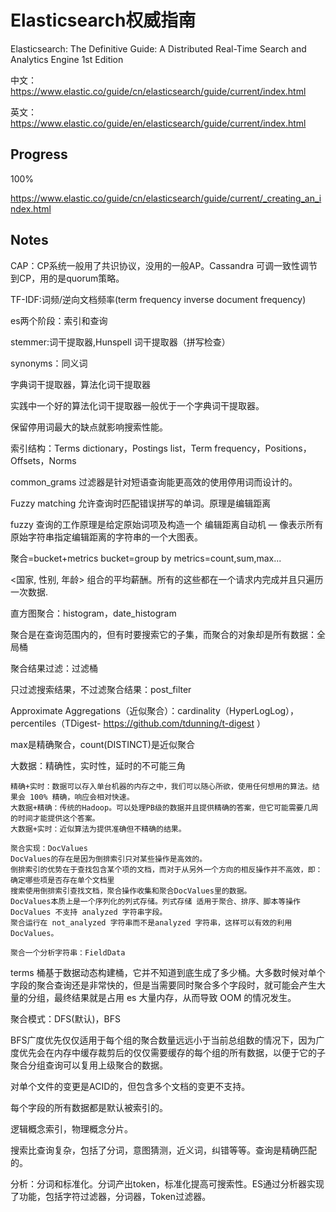 # Elasticsearch权威指南

Elasticsearch: The Definitive Guide: A Distributed Real-Time Search and Analytics Engine 1st Edition

中文：https://www.elastic.co/guide/cn/elasticsearch/guide/current/index.html

英文：https://www.elastic.co/guide/en/elasticsearch/guide/current/index.html

## Progress

100%

https://www.elastic.co/guide/cn/elasticsearch/guide/current/_creating_an_index.html

## Notes

CAP：CP系统一般用了共识协议，没用的一般AP。Cassandra 可调一致性调节到CP，用的是quorum策略。

TF-IDF:词频/逆向文档频率(term frequency inverse document frequency)

es两个阶段：索引和查询

stemmer:词干提取器,Hunspell 词干提取器（拼写检查）

synonyms：同义词

字典词干提取器，算法化词干提取器

实践中一个好的算法化词干提取器一般优于一个字典词干提取器。

保留停用词最大的缺点就影响搜索性能。

索引结构：Terms dictionary，Postings list，Term frequency，Positions，Offsets，Norms

common_grams 过滤器是针对短语查询能更高效的使用停用词而设计的。

Fuzzy matching 允许查询时匹配错误拼写的单词。原理是编辑距离

fuzzy 查询的工作原理是给定原始词项及构造一个 编辑距离自动机 — 像表示所有原始字符串指定编辑距离的字符串的一个大图表。

聚合=bucket+metrics bucket=group by metrics=count,sum,max...

<国家, 性别, 年龄> 组合的平均薪酬。所有的这些都在一个请求内完成并且只遍历一次数据.

直方图聚合：histogram，date_histogram

聚合是在查询范围内的，但有时要搜索它的子集，而聚合的对象却是所有数据：全局桶

聚合结果过滤：过滤桶

只过滤搜索结果，不过滤聚合结果：post_filter

Approximate Aggregations（近似聚合）：cardinality（HyperLogLog），percentiles（TDigest- https://github.com/tdunning/t-digest ）

max是精确聚合，count(DISTINCT)是近似聚合

大数据：精确性，实时性，延时的不可能三角

```text
精确+实时：数据可以存入单台机器的内存之中，我们可以随心所欲，使用任何想用的算法。结果会 100% 精确，响应会相对快速。 
大数据+精确：传统的Hadoop。可以处理PB级的数据并且提供精确的答案，但它可能需要几周的时间才能提供这个答案。 
大数据+实时：近似算法为提供准确但不精确的结果。
```

```text
聚合实现：DocValues
DocValues的存在是因为倒排索引只对某些操作是高效的。 
倒排索引的优势在于查找包含某个项的文档，而对于从另外一个方向的相反操作并不高效，即：确定哪些项是否存在单个文档里
搜索使用倒排索引查找文档，聚合操作收集和聚合DocValues里的数据。 
DocValues本质上是一个序列化的列式存储。列式存储 适用于聚合、排序、脚本等操作DocValues 不支持 analyzed 字符串字段。
聚合运行在 not_analyzed 字符串而不是analyzed 字符串，这样可以有效的利用DocValues。

聚合一个分析字符串：FieldData
```

terms 桶基于数据动态构建桶，它并不知道到底生成了多少桶。大多数时候对单个字段的聚合查询还是非常快的，但是当需要同时聚合多个字段时，就可能会产生大量的分组，最终结果就是占用 es 大量内存，从而导致 OOM 的情况发生。

聚合模式：DFS(默认)，BFS

BFS广度优先仅仅适用于每个组的聚合数量远远小于当前总组数的情况下，因为广度优先会在内存中缓存裁剪后的仅仅需要缓存的每个组的所有数据，以便于它的子聚合分组查询可以复用上级聚合的数据。

对单个文件的变更是ACID的，但包含多个文档的变更不支持。

每个字段的所有数据都是默认被索引的。

逻辑概念索引，物理概念分片。

搜索比查询复杂，包括了分词，意图猜测，近义词，纠错等等。查询是精确匹配的。

分析：分词和标准化。分词产出token，标准化提高可搜索性。ES通过分析器实现了功能，包括字符过滤器，分词器，Token过滤器。